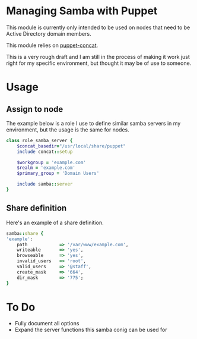 Managing Samba with Puppet
=====================

This module is currently only intended to be used on nodes that need to be Active Directory domain members.

This module relies on [puppet-concat](https://github.com/ripienaar/puppet-concat).

This is a very rough draft and I am still in the process of making it work just right for my specific environment, but thought it may be of use to someone.

Usage 
============

Assign to node
---------------

The example below is a role I use to define similar samba servers in my environment, but the usage is the same for nodes.

```ruby
class role_samba_server {
	$concat_basedir="/usr/local/share/puppet"
	include concat::setup

	$workgroup = 'example.com'
	$realm = 'example.com'
	$primary_group = 'Domain Users'

	include samba::server
}
```

Share definition
--------------

Here's an example of a share definition.

```ruby
samba::share {
'example':
	path			=> '/var/www/example.com',
	writeable		=> 'yes',
	browseable		=> 'yes',
	invalid_users	=> 'root',
	valid_users		=> '@staff',
	create_mask		=> '664',
	dir_mask		=> '775';
}
```

To Do
======

* Fully document all options
* Expand the server functions this samba conig can be used for
